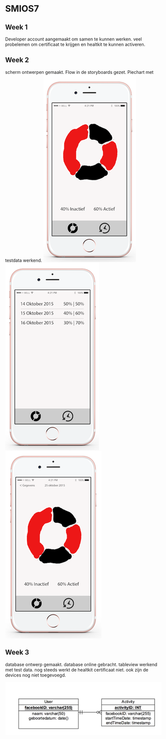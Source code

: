 # SMIOS7

## Week 1
Developer account aangemaakt om samen te kunnen werken.
veel probelemen om certificaat te krijgen en healtkit te kunnen activeren.

## Week 2
scherm ontwerpen gemaakt. 
Flow in de storyboards gezet. 
Piechart met testdata werkend.
![alt tag](https://github.com/mikerooijackers/SMIOS7/blob/master/layout/iPhone-6S-Portrait-Mockup.png)
![alt tag](https://github.com/mikerooijackers/SMIOS7/blob/master/layout/iPhone-6S-Portrait-Mockup-2.png)
![alt tag](https://github.com/mikerooijackers/SMIOS7/blob/master/layout/iPhone-6S-Portrait-Mockup-3.png)

## Week 3
database ontwerp gemaakt.
database online gebracht.
tableview werkend met test data.
nog steeds werkt de healtkit certificaat niet.
ook zijn de devices nog niet toegevoegd.

![alt tag](https://github.com/mikerooijackers/SMIOS7/blob/master/diagram/database.png)